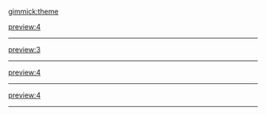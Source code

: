[gimmick:theme](flatly)

[preview:4](articles/zoo.md)
- - - -
[preview:3](articles/museum.md)
- - - -
[preview:4](articles/boat.md)
- - - -
[preview:4](articles/royalpalace.md)
- - - -

